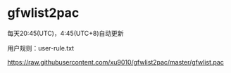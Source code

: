 # gfwlist2pac
每天20:45(UTC)，4:45(UTC+8)自动更新

用户规则：user-rule.txt

https://raw.githubusercontent.com/xu9010/gfwlist2pac/master/gfwlist.pac
